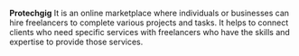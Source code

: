 **Protechgig**
It is an online marketplace where individuals or businesses can hire freelancers to complete various projects and tasks. It helps to connect clients who need specific services with freelancers who have the skills and expertise to provide those services.
